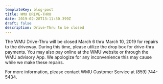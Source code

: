 ```yaml
---
templateKey: blog-post
title: WMU DRIVE-THRU
date: 2019-02-28T13:11:30.399Z
draft: false
description: Drive-Thru to be closed
---
```

The WMU Drive-Thru will be closed March 6 thru March 10, 2019 for repairs to the driveway. During this time, please utilize the drop box for drive-thru payments. You may also pay online at the WMU website or through the WMU advisory App. We apologize for any inconvenience this may cause while we make these repairs.

For more information, please contact WMU Customer Service at (859) 744-5434.
